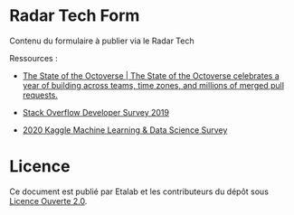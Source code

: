 # Radar Tech Form

Contenu du formulaire à publier via le Radar Tech

Ressources :

- [The State of the Octoverse | The State of the Octoverse celebrates a year of building across teams, time zones, and millions of merged pull requests.](https://octoverse.github.com/)

- [Stack Overflow Developer Survey 2019](https://insights.stackoverflow.com/survey/2019)

- [2020 Kaggle Machine Learning & Data Science Survey](https://www.kaggle.com/c/kaggle-survey-2020)

# Licence

Ce document est publié par Etalab et les contributeurs du dépôt sous [Licence Ouverte 2.0](LICENSE).


